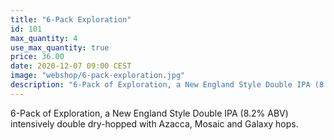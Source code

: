```yaml
---
title: "6-Pack Exploration"
id: 101
max_quantity: 4
use_max_quantity: true
price: 36.00
date: 2020-12-07 09:00 CEST
image: "webshop/6-pack-exploration.jpg"
description: "6-Pack of Exploration, a New England Style Double IPA (8.2% ABV) intensively double dry-hopped with Azacca, Mosaic and Galaxy hops."
---
```


6-Pack of Exploration, a New England Style Double IPA (8.2% ABV) intensively double dry-hopped with Azacca, Mosaic and Galaxy hops.

